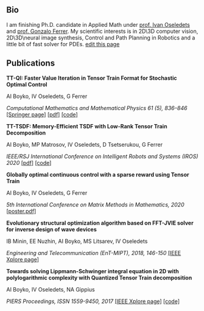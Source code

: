 ## Bio

I am finishing Ph.D. candidate in Applied Math under [prof. Ivan Oseledets](https://scholar.google.com/citations?user=5kMqBQEAAAAJ&hl=en&oi=ao) and [prof. Gonzalo Ferrer](https://scholar.google.com/citations?user=dDiJhKMAAAAJ&hl=en&oi=ao).
My scientific interests is in 2D\3D computer vision, 2D\3D\neural image synthesis, Control and Path Planning in Robotics and a little bit of fast solver for PDEs.
[edit this page](https://github.com/aiboyko/aiboyko.github.io/edit/master/README.md)

## Publications


**TT-QI: Faster Value Iteration in Tensor Train Format for Stochastic Optimal Control**

AI Boyko, IV Oseledets, G Ferrer

_Computational Mathematics and Mathematical Physics 61 (5), 836–846_
[[Springer page]](https://link.springer.com/article/10.1134/S0965542521050043) [[pdf]]()  [[code]](https://github.com/aiboyko/ttcontrol)

**TT-TSDF: Memory-Efficient TSDF with Low-Rank Tensor Train Decomposition**

AI Boyko, MP Matrosov, IV Oseledets, D Tsetserukou, G Ferrer

_IEEE/RSJ International Conference on Intelligent Robots and Systems (IROS) 2020_
[[pdf]](https://sites.skoltech.ru/app/data/uploads/sites/50/2021/01/tt-tsdf-iros2020.pdf) [[code]](https://github.com/aiboyko/ttsdf)

**Globally optimal continuous control with a sparse reward using Tensor Train**

AI Boyko, IV Oseledets, G Ferrer

_5th International Conference on Matrix Methods in Mathematics, 2020_
[[poster.pdf]]()

**Evolutionary structural optimization algorithm based on FFT-JVIE solver for inverse design of wave devices**

IB Minin, EE Nuzhin, AI Boyko, MS Litsarev, IV Oseledets

_Engineering and Telecommunication (EnT-MIPT), 2018, 146-150_
[[IEEE Xplore page]](https://ieeexplore.ieee.org/document/8757482)

**Towards solving Lippmann-Schwinger integral equation in 2D with polylogarithmic complexity with Quantized Tensor Train decomposition**

AI Boyko, IV Oseledets, NA Gippius

_PIERS Proceedings, ISSN 1559-9450, 2017_
[[IEEE Xplore page]](https://ieeexplore.ieee.org/document/8262141)
[[code]](https://github.com/aiboyko/qtt-photon-matlab)
